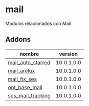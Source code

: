 mail
=========
Módulos relacionados con Mail


Addons
----------------
nombre | version
--- | ---
[mail_auto_starred](mail_auto_starred/) | 10.0.1.0.0
[mail_arelux](mail_arelux/) | 10.0.1.0.0
[mail_fix_ses](mail_fix_ses/) | 10.0.1.0.0
[ont_base_mail](ont_base_mail/) | 10.0.1.0.0
[ses_mail_tracking](ses_mail_tracking/) | 10.0.1.0.0

